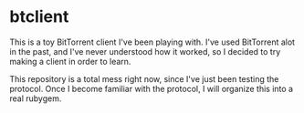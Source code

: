 btclient
========

This is a toy BitTorrent client I've been playing with. I've used BitTorrent alot in the past, and I've never understood
how it worked, so I decided to try making a client in order to learn. 

This repository is a total mess right now, since I've just been testing the protocol. Once I become familiar with the 
protocol, I will organize this into a real rubygem.
